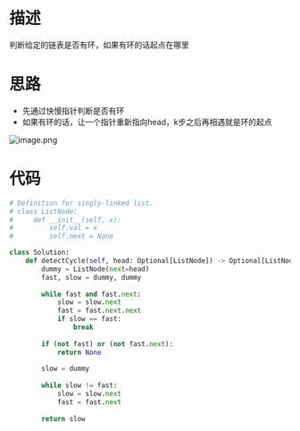 # 描述

判断给定的链表是否有环，如果有环的话起点在哪里


# 思路

* 先通过快慢指针判断是否有环
* 如果有环的话，让一个指针重新指向head，k步之后再相遇就是环的起点

![image.png](assets/image-20220626225838-zvet59p.png)


# 代码


```python
# Definition for singly-linked list.
# class ListNode:
#     def __init__(self, x):
#         self.val = x
#         self.next = None

class Solution:
    def detectCycle(self, head: Optional[ListNode]) -> Optional[ListNode]:
        dummy = ListNode(next=head)
        fast, slow = dummy, dummy
      
        while fast and fast.next:
            slow = slow.next
            fast = fast.next.next
            if slow == fast:
                break
      
        if (not fast) or (not fast.next):
            return None
      
        slow = dummy
      
        while slow != fast:
            slow = slow.next
            fast = fast.next
          
        return slow
```
